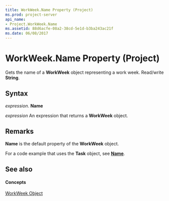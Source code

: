 ```yaml
---
title: WorkWeek.Name Property (Project)
ms.prod: project-server
api_name:
- Project.WorkWeek.Name
ms.assetid: 88d6acfe-08a2-38cd-5e1d-b3ba243ac21f
ms.date: 06/08/2017
---
```



# WorkWeek.Name Property (Project)

Gets the name of a **WorkWeek** object representing a work week. Read/write **String**.


## Syntax

 _expression_. **Name**

 _expression_ An expression that returns a **WorkWeek** object.


## Remarks

 **Name** is the default property of the **WorkWeek** object.

For a code example that uses the **Task** object, see **[Name](task-name-property-project.md)**.


## See also


#### Concepts


[WorkWeek Object](workweek-object-project.md)

